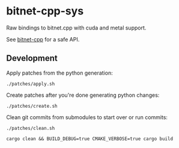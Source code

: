 # bitnet-cpp-sys

Raw bindings to bitnet.cpp with cuda and metal support.

See [bitnet-cpp](https://crates.io/crates/bitnet-cpp) for a safe API.


## Development

Apply patches from the python generation:

```shell
./patches/apply.sh
```

Create patches after you're done generating python changes:

```shell
./patches/create.sh
```

Clean git commits from submodules to start over or run commits:

```shell
./patches/clean.sh
```

```shell
cargo clean && BUILD_DEBUG=true CMAKE_VERBOSE=true cargo build
```